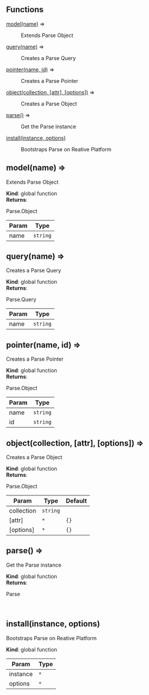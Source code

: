 ## Functions

<dl>
<dt><a href="#model">model(name)</a> ⇒</dt>
<dd><p>Extends Parse Object</p></dd>
<dt><a href="#query">query(name)</a> ⇒</dt>
<dd><p>Creates a Parse Query</p></dd>
<dt><a href="#pointer">pointer(name, id)</a> ⇒</dt>
<dd><p>Creates a Parse Pointer</p></dd>
<dt><a href="#object">object(collection, [attr], [options])</a> ⇒</dt>
<dd><p>Creates a Parse Object</p></dd>
<dt><a href="#parse">parse()</a> ⇒</dt>
<dd><p>Get the Parse instance</p></dd>
<dt><a href="#install">install(instance, options)</a></dt>
<dd><p>Bootstraps Parse on Reative Platform</p></dd>
</dl>

<a name="model"></a>

## model(name) ⇒
<p>Extends Parse Object</p>

**Kind**: global function  
**Returns**: <p>Parse.Object</p>  

| Param | Type |
| --- | --- |
| name | <code>string</code> | 

<a name="query"></a>

## query(name) ⇒
<p>Creates a Parse Query</p>

**Kind**: global function  
**Returns**: <p>Parse.Query</p>  

| Param | Type |
| --- | --- |
| name | <code>string</code> | 

<a name="pointer"></a>

## pointer(name, id) ⇒
<p>Creates a Parse Pointer</p>

**Kind**: global function  
**Returns**: <p>Parse.Object</p>  

| Param | Type |
| --- | --- |
| name | <code>string</code> | 
| id | <code>string</code> | 

<a name="object"></a>

## object(collection, [attr], [options]) ⇒
<p>Creates a Parse Object</p>

**Kind**: global function  
**Returns**: <p>Parse.Object</p>  

| Param | Type | Default |
| --- | --- | --- |
| collection | <code>string</code> |  | 
| [attr] | <code>\*</code> | <code>{}</code> | 
| [options] | <code>\*</code> | <code>{}</code> | 

<a name="parse"></a>

## parse() ⇒
<p>Get the Parse instance</p>

**Kind**: global function  
**Returns**: <p>Parse</p>  
<a name="install"></a>

## install(instance, options)
<p>Bootstraps Parse on Reative Platform</p>

**Kind**: global function  

| Param | Type |
| --- | --- |
| instance | <code>\*</code> | 
| options | <code>\*</code> | 

